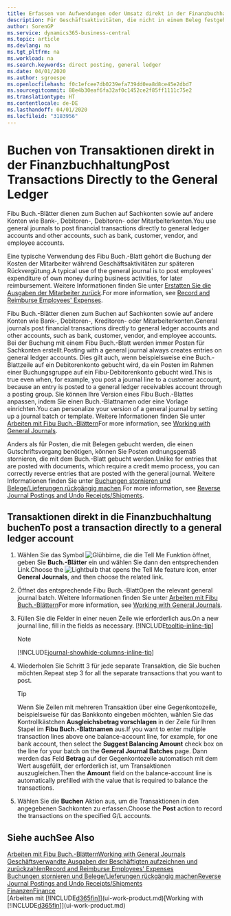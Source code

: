 ```yaml
---
title: Erfassen von Aufwendungen oder Umsatz direkt in der Finanzbuchhaltung| Microsoft Docs
description: Für Geschäftsaktivitäten, die nicht in einem Beleg festgehlaten sind, wie kleinere Aufwendungen oder Zahlungseingänge, können Sie die entsprechenden Transaktionen erstellen, indem Sie die Buch.-Blattzeilen im Fibu Buch.-Blatt buchen.
author: SorenGP
ms.service: dynamics365-business-central
ms.topic: article
ms.devlang: na
ms.tgt_pltfrm: na
ms.workload: na
ms.search.keywords: direct posting, general ledger
ms.date: 04/01/2020
ms.author: sgroespe
ms.openlocfilehash: f0c1efcee7db0239efa739dd0ea8d8ce45e2dbd7
ms.sourcegitcommit: 88e4b30eaf6fa32af0c1452ce2f85ff1111c75e2
ms.translationtype: HT
ms.contentlocale: de-DE
ms.lasthandoff: 04/01/2020
ms.locfileid: "3183956"
---
```

# <a name="post-transactions-directly-to-the-general-ledger"></a><span data-ttu-id="8714a-103">Buchen von Transaktionen direkt in der Finanzbuchhaltung</span><span class="sxs-lookup"><span data-stu-id="8714a-103">Post Transactions Directly to the General Ledger</span></span>

<span data-ttu-id="8714a-104">Fibu Buch.-Blätter dienen zum Buchen auf Sachkonten sowie auf andere Konten wie Bank-, Debitoren-, Debitoren- oder Mitarbeiterkonten.</span><span class="sxs-lookup"><span data-stu-id="8714a-104">You use general journals to post financial transactions directly to general ledger accounts and other accounts, such as bank, customer, vendor, and employee accounts.</span></span>  

<span data-ttu-id="8714a-105">Eine typische Verwendung des Fibu Buch.-Blatt gehört die Buchung der Kosten der Mitarbeiter während  Geschäftsaktivitäten zur späteren Rückvergütung.</span><span class="sxs-lookup"><span data-stu-id="8714a-105">A typical use of the general journal is to post employees' expenditure of own money during business activities, for later reimbursement.</span></span> <span data-ttu-id="8714a-106">Weitere Informationen finden Sie unter [Erstatten Sie die Ausgaben der Mitarbeiter zurück](finance-how-record-reimburse-employee-expenses.md).</span><span class="sxs-lookup"><span data-stu-id="8714a-106">For more information, see [Record and Reimburse Employees' Expenses](finance-how-record-reimburse-employee-expenses.md).</span></span>

<span data-ttu-id="8714a-107">Fibu Buch.-Blätter dienen zum Buchen auf Sachkonten sowie auf andere Konten wie Bank-, Debitoren-, Kreditoren- oder Mitarbeiterkonten.</span><span class="sxs-lookup"><span data-stu-id="8714a-107">General journals post financial transactions directly to general ledger accounts and other accounts, such as bank, customer, vendor, and employee accounts.</span></span> <span data-ttu-id="8714a-108">Bei der Buchung mit einem Fibu Buch.-Blatt werden immer Posten für Sachkonten erstellt.</span><span class="sxs-lookup"><span data-stu-id="8714a-108">Posting with a general journal always creates entries on general ledger accounts.</span></span> <span data-ttu-id="8714a-109">Dies gilt auch, wenn beispielsweise eine Buch.-Blattzeile auf ein Debitorenkonto gebucht wird, da ein Posten im Rahmen einer Buchungsgruppe auf ein Fibu-Debitorenkonto gebucht wird.</span><span class="sxs-lookup"><span data-stu-id="8714a-109">This is true even when, for example, you post a journal line to a customer account, because an entry is posted to a general ledger receivables account through a posting group.</span></span> <span data-ttu-id="8714a-110">Sie können Ihre Version eines Fibu Buch.-Blattes anpassen, indem Sie einen Buch.-Blattnamen oder eine Vorlage einrichten.</span><span class="sxs-lookup"><span data-stu-id="8714a-110">You can personalize your version of a general journal by setting up a journal batch or template.</span></span> <span data-ttu-id="8714a-111">Weitere Informationen finden Sie unter [Arbeiten mit Fibu Buch.-Blättern](ui-work-general-journals.md)</span><span class="sxs-lookup"><span data-stu-id="8714a-111">For more information, see [Working with General Journals](ui-work-general-journals.md).</span></span>

<span data-ttu-id="8714a-112">Anders als für Posten, die mit Belegen gebucht werden, die einen Gutschriftsvorgang benötigen, können Sie Posten ordnungsgemäß stornieren, die mit dem Buch.-Blatt gebucht werden.</span><span class="sxs-lookup"><span data-stu-id="8714a-112">Unlike for entries that are posted with documents, which require a credit memo process, you can correctly reverse entries that are posted with the general journal.</span></span> <span data-ttu-id="8714a-113">Weitere Informationen finden Sie unter [Buchungen stornieren und Belege/Lieferungen rückgängig machen](finance-how-reverse-journal-posting.md).</span><span class="sxs-lookup"><span data-stu-id="8714a-113">For more information, see [Reverse Journal Postings and Undo Receipts/Shipments](finance-how-reverse-journal-posting.md).</span></span>

## <a name="to-post-a-transaction-directly-to-a-general-ledger-account"></a><span data-ttu-id="8714a-114">Transaktionen direkt in die Finanzbuchhaltung buchen</span><span class="sxs-lookup"><span data-stu-id="8714a-114">To post a transaction directly to a general ledger account</span></span>

1. <span data-ttu-id="8714a-115">Wählen Sie das Symbol ![Glühbirne, die die Tell Me Funktion öffnet](media/ui-search/search_small.png "Sagen Sie mir, was Sie tun wollen"), geben Sie **Buch.-Blätter** ein und wählen Sie dann den entsprechenden Link.</span><span class="sxs-lookup"><span data-stu-id="8714a-115">Choose the ![Lightbulb that opens the Tell Me feature](media/ui-search/search_small.png "Tell me what you want to do") icon, enter **General Journals**, and then choose the related link.</span></span>
2. <span data-ttu-id="8714a-116">Öffnet das entsprechende Fibu Buch.-Blatt</span><span class="sxs-lookup"><span data-stu-id="8714a-116">Open the relevant general journal batch.</span></span> <span data-ttu-id="8714a-117">Weitere Informationen finden Sie unter [Arbeiten mit Fibu Buch.-Blättern](ui-work-general-journals.md)</span><span class="sxs-lookup"><span data-stu-id="8714a-117">For more information, see [Working with General Journals](ui-work-general-journals.md).</span></span>
3. <span data-ttu-id="8714a-118">Füllen Sie die Felder in einer neuen Zeile wie erforderlich aus.</span><span class="sxs-lookup"><span data-stu-id="8714a-118">On a new journal line, fill in the fields as necessary.</span></span> [!INCLUDE[tooltip-inline-tip](includes/tooltip-inline-tip_md.md)]    

    > [!NOTE]
    > [!INCLUDE[journal-showhide-columns-inline-tip](includes/journal-showhide-columns-inline-tip.md)]
4. <span data-ttu-id="8714a-119">Wiederholen Sie Schritt 3 für jede separate Transaktion, die Sie buchen möchten.</span><span class="sxs-lookup"><span data-stu-id="8714a-119">Repeat step 3 for all the separate transactions that you want to post.</span></span>

    > [!TIP]  
    > <span data-ttu-id="8714a-120">Wenn Sie Zeilen mit mehreren Transaktion über eine Gegenkontozeile, beispielsweise für das Bankkonto eingeben möchten, wählen Sie das Kontrollkästchen **Ausgleichsbetrag vorschlagen** in der Zeile für Ihren Stapel im **Fibu Buch.-Blattnamen** aus.</span><span class="sxs-lookup"><span data-stu-id="8714a-120">If you want to enter multiple transaction lines above one balance-account line, for example, for one bank account, then select the **Suggest Balancing Amount** check box on the line for your batch on the **General Journal Batches** page.</span></span> <span data-ttu-id="8714a-121">Dann werden das Feld **Betrag** auf der Gegenkontozeile automatisch mit dem Wert ausgefüllt, der erforderlich ist, um Transaktionen auszugleichen.</span><span class="sxs-lookup"><span data-stu-id="8714a-121">Then the **Amount** field on the balance-account line is automatically prefilled with the value that is required to balance the transactions.</span></span>
5. <span data-ttu-id="8714a-122">Wählen Sie die **Buchen** Aktion aus, um die Transaktionen in den angegebenen Sachkonten zu erfassen.</span><span class="sxs-lookup"><span data-stu-id="8714a-122">Choose the **Post** action to record the transactions on the specified G/L accounts.</span></span>

## <a name="see-also"></a><span data-ttu-id="8714a-123">Siehe auch</span><span class="sxs-lookup"><span data-stu-id="8714a-123">See Also</span></span>

[<span data-ttu-id="8714a-124">Arbeiten mit Fibu Buch.-Blättern</span><span class="sxs-lookup"><span data-stu-id="8714a-124">Working with General Journals</span></span>](ui-work-general-journals.md)  
[<span data-ttu-id="8714a-125">Geschäftsverwandte Ausgaben der Beschäftigten aufzeichnen und zurückzahlen</span><span class="sxs-lookup"><span data-stu-id="8714a-125">Record and Reimburse Employees' Expenses</span></span>](finance-how-record-reimburse-employee-expenses.md)  
[<span data-ttu-id="8714a-126">Buchungen stornieren und Belege/Lieferungen rückgängig machen</span><span class="sxs-lookup"><span data-stu-id="8714a-126">Reverse Journal Postings and Undo Receipts/Shipments</span></span>](finance-how-reverse-journal-posting.md)  
[<span data-ttu-id="8714a-127">Finanzen</span><span class="sxs-lookup"><span data-stu-id="8714a-127">Finance</span></span>](finance.md)  
<span data-ttu-id="8714a-128">[Arbeiten mit [!INCLUDE[d365fin](includes/d365fin_md.md)]](ui-work-product.md)</span><span class="sxs-lookup"><span data-stu-id="8714a-128">[Working with [!INCLUDE[d365fin](includes/d365fin_md.md)]](ui-work-product.md)</span></span>  
